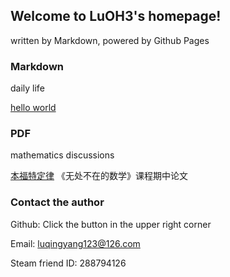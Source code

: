 ## Welcome to LuOH3's homepage!

written by Markdown, powered by Github Pages

### Markdown

daily life

[hello world](mds/hello%20world.html)

### PDF

mathematics discussions

[本福特定律](pdfs/本福特定律.pdf)  《无处不在的数学》课程期中论文

### Contact the author

Github: Click the button in the upper right corner

Email: luqingyang123@126.com

Steam friend ID: 288794126
